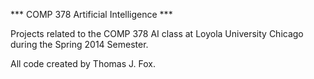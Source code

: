 *** COMP 378 Artificial Intelligence ***

Projects related to the COMP 378 AI class at Loyola University Chicago during the Spring 2014 Semester.

All code created by Thomas J. Fox.
